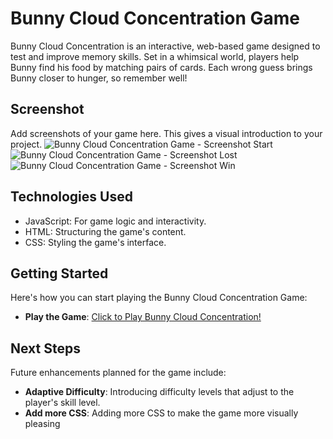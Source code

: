# Bunny Cloud Concentration Game
Bunny Cloud Concentration is an interactive, web-based game designed to test and improve memory skills. Set in a whimsical world, players help Bunny find his food by matching pairs of cards. Each wrong guess brings Bunny closer to hunger, so remember well!

## Screenshot
Add screenshots of your game here. This gives a visual introduction to your project.
![Bunny Cloud Concentration Game - Screenshot Start](https://imgur.com/g0Dmj4e)
![Bunny Cloud Concentration Game - Screenshot Lost](https://imgur.com/Iw8p249)
![Bunny Cloud Concentration Game - Screenshot Win](https://imgur.com/HGtugQ0)

## Technologies Used
- JavaScript: For game logic and interactivity.
- HTML: Structuring the game's content.
- CSS: Styling the game's interface.

## Getting Started
Here's how you can start playing the Bunny Cloud Concentration Game:

- **Play the Game**: [Click to Play Bunny Cloud Concentration!](https://1nfrarouge.github.io/Concentration-Game/)

## Next Steps
Future enhancements planned for the game include:

- **Adaptive Difficulty**: Introducing difficulty levels that adjust to the player's skill level.
- **Add more CSS**: Adding more CSS to make the game more visually pleasing


